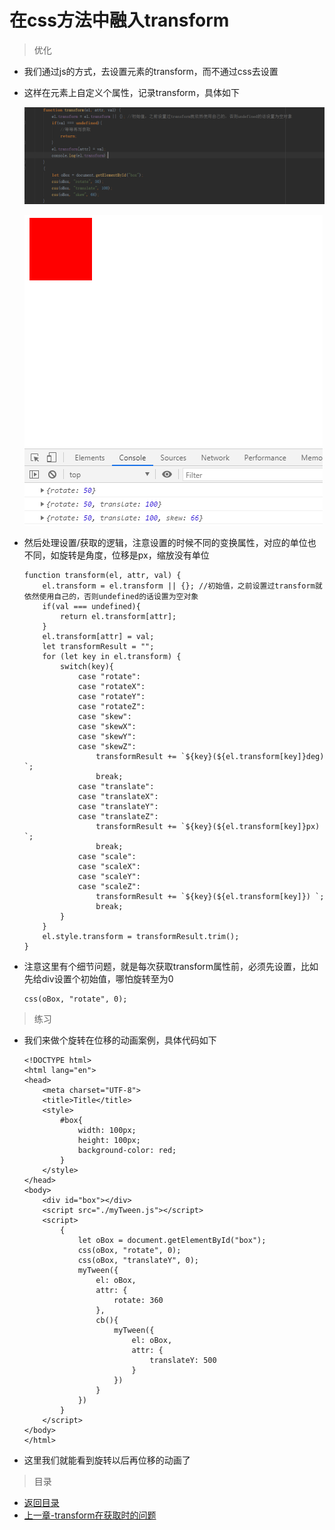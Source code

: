 # 在css方法中融入transform

> 优化
* 我们通过js的方式，去设置元素的transform，而不通过css去设置
* 这样在元素上自定义个属性，记录transform，具体如下
    
    ![](./images/代码截图.jpg)
    
    ![](./images/控制台截图.jpg)
    
* 然后处理设置/获取的逻辑，注意设置的时候不同的变换属性，对应的单位也不同，如旋转是角度，位移是px，缩放没有单位
    
    ```
    function transform(el, attr, val) {
        el.transform = el.transform || {}; //初始值，之前设置过transform就依然使用自己的，否则undefined的话设置为空对象
        if(val === undefined){
            return el.transform[attr];
        }
        el.transform[attr] = val;
        let transformResult = "";
        for (let key in el.transform) {
            switch(key){
                case "rotate":
                case "rotateX":
                case "rotateY":
                case "rotateZ":
                case "skew":
                case "skewX":
                case "skewY":
                case "skewZ":
                    transformResult += `${key}(${el.transform[key]}deg) `;
                    break;
                case "translate":
                case "translateX":
                case "translateY":
                case "translateZ":
                    transformResult += `${key}(${el.transform[key]}px) `;
                    break;
                case "scale":
                case "scaleX":
                case "scaleY":
                case "scaleZ":
                    transformResult += `${key}(${el.transform[key]}) `;
                    break;
            }
        }
        el.style.transform = transformResult.trim();
    }
    ``` 
    
* 注意这里有个细节问题，就是每次获取transform属性前，必须先设置，比如先给div设置个初始值，哪怕旋转至为0
    ```
    css(oBox, "rotate", 0);     
    ```      
    
> 练习
* 我们来做个旋转在位移的动画案例，具体代码如下    

    ```
    <!DOCTYPE html>
    <html lang="en">
    <head>
        <meta charset="UTF-8">
        <title>Title</title>
        <style>
            #box{
                width: 100px;
                height: 100px;
                background-color: red;
            }
        </style>
    </head>
    <body>
        <div id="box"></div>
        <script src="./myTween.js"></script>
        <script>
            {
                let oBox = document.getElementById("box");
                css(oBox, "rotate", 0);
                css(oBox, "translateY", 0);
                myTween({
                    el: oBox,
                    attr: {
                        rotate: 360
                    },
                    cb(){
                        myTween({
                            el: oBox,
                            attr: {
                                translateY: 500
                            }
                        })
                    }
                })
            }
        </script>
    </body>
    </html>
    ```
* 这里我们就能看到旋转以后再位移的动画了  

> 目录
* [返回目录](../README.md)
* [上一章-transform在获取时的问题](../15-transform在获取时的问题/15-transform在获取时的问题.md)    